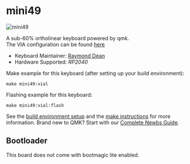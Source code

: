 # mini49  


![mini49](https://raw.githubusercontent.com/pcs3rd/qmk_firmware/master/keyboards/mini49/resources/keeb.jpg)

A sub-60% ortholinear keyboard powered by qmk.  
The VIA configuration can be found [here](https://github.com/pcs3rd/via-configurations/tree/main/keyboards/mini49)

* Keyboard Maintainer: [Raymond Dean][def]
* Hardware Supported: *RP2040*

Make example for this keyboard (after setting up your build environment):

    make mini49:vial

Flashing example for this keyboard:

    make mini49:vial:flash

See the [build environment setup](https://docs.qmk.fm/#/getting_started_build_tools) and the [make instructions](https://docs.qmk.fm/#/getting_started_make_guide) for more information. Brand new to QMK? Start with our [Complete Newbs Guide](https://docs.qmk.fm/#/newbs).

## Bootloader

This board does not come with bootmagic lite enabled.

[def]: https://github.com/pcs3rd

